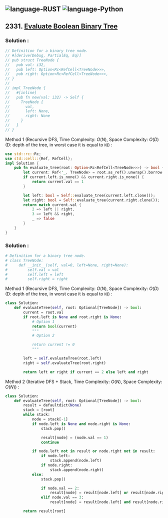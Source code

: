 ![language-RUST](https://img.shields.io/badge/RUST-8d4004?style=for-the-badge&logo=RUST)
![language-Python](https://img.shields.io/badge/Python-ffd43b?style=for-the-badge&logo=PYTHON)
---

## 2331. [Evaluate Boolean Binary Tree](https://leetcode.com/problems/evaluate-boolean-binary-tree)

### Solution :

```rust
// Definition for a binary tree node.
// #[derive(Debug, PartialEq, Eq)]
// pub struct TreeNode {
//   pub val: i32,
//   pub left: Option<Rc<RefCell<TreeNode>>>,
//   pub right: Option<Rc<RefCell<TreeNode>>>,
// }
// 
// impl TreeNode {
//   #[inline]
//   pub fn new(val: i32) -> Self {
//     TreeNode {
//       val,
//       left: None,
//       right: None
//     }
//   }
// }
```

Method 1 (Recursive DFS, Time Complexity: $O(N)$, Space Complexity: $O(D)$ (D: depth of the tree, in worst case it is equal to `N`)) :
```rust
use std::rc::Rc;
use std::cell::{Ref, RefCell};
impl Solution {
    pub fn evaluate_tree(root: Option<Rc<RefCell<TreeNode>>>) -> bool {
        let current: Ref<'_, TreeNode> = root.as_ref().unwrap().borrow();
        if current.left.is_none() && current.right.is_none() {
            return current.val == 1
        }

        let left: bool = Self::evaluate_tree(current.left.clone());
        let right: bool = Self::evaluate_tree(current.right.clone());
        return match current.val {
            2 => left || right,
            3 => left && right,
            _ => false
        }
    }
}
```

### Solution :

```python
# Definition for a binary tree node.
# class TreeNode:
#     def __init__(self, val=0, left=None, right=None):
#         self.val = val
#         self.left = left
#         self.right = right
```

Method 1 (Recursive DFS, Time Complexity: $O(N)$, Space Complexity: $O(D)$ (D: depth of the tree, in worst case it is equal to `N`)) :
```python
class Solution:
    def evaluateTree(self, root: Optional[TreeNode]) -> bool:
        current = root.val
        if root.left is None and root.right is None:
            # Option 1
            return bool(current)
            """
            # Option 2

            return current != 0
            """

        left = self.evaluateTree(root.left)
        right = self.evaluateTree(root.right)

        return left or right if current == 2 else left and right
```

Method 2 (Iterative DFS + Stack, Time Complexity: $O(N)$, Space Complexity: $O(N)$) :
```python
class Solution:
    def evaluateTree(self, root: Optional[TreeNode]) -> bool:
        result = defaultdict(None)
        stack = [root]
        while stack:
            node = stack[-1]
            if node.left is None and node.right is None:
                stack.pop()

                result[node] = (node.val == 1)
                continue

            if node.left not in result or node.right not in result:
                if node.left:
                    stack.append(node.left)
                if node.right:
                    stack.append(node.right)
            else:
                stack.pop()

                if node.val == 2:
                    result[node] = result[node.left] or result[node.right]
                elif node.val == 3:
                    result[node] = result[node.left] and result[node.right]

        return result[root]
```
